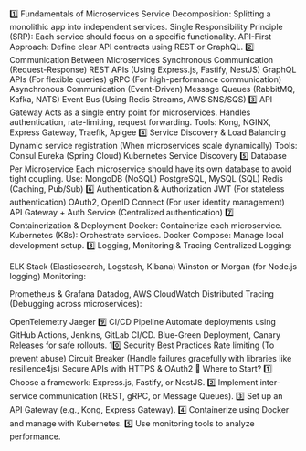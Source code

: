 1️⃣ Fundamentals of Microservices
Service Decomposition: Splitting a monolithic app into independent services.
Single Responsibility Principle (SRP): Each service should focus on a specific functionality.
API-First Approach: Define clear API contracts using REST or GraphQL.
2️⃣ Communication Between Microservices
Synchronous Communication (Request-Response)
REST APIs (Using Express.js, Fastify, NestJS)
GraphQL APIs (For flexible queries)
gRPC (For high-performance communication)
Asynchronous Communication (Event-Driven)
Message Queues (RabbitMQ, Kafka, NATS)
Event Bus (Using Redis Streams, AWS SNS/SQS)
3️⃣ API Gateway
Acts as a single entry point for microservices.
Handles authentication, rate-limiting, request forwarding.
Tools: Kong, NGINX, Express Gateway, Traefik, Apigee
4️⃣ Service Discovery & Load Balancing
Dynamic service registration (When microservices scale dynamically)
Tools:
Consul
Eureka (Spring Cloud)
Kubernetes Service Discovery
5️⃣ Database Per Microservice
Each microservice should have its own database to avoid tight coupling.
Use:
MongoDB (NoSQL)
PostgreSQL, MySQL (SQL)
Redis (Caching, Pub/Sub)
6️⃣ Authentication & Authorization
JWT (For stateless authentication)
OAuth2, OpenID Connect (For user identity management)
API Gateway + Auth Service (Centralized authentication)
7️⃣ Containerization & Deployment
Docker: Containerize each microservice.
Kubernetes (K8s): Orchestrate services.
Docker Compose: Manage local development setup.
8️⃣ Logging, Monitoring & Tracing
Centralized Logging:

ELK Stack (Elasticsearch, Logstash, Kibana)
Winston or Morgan (for Node.js logging)
Monitoring:

Prometheus & Grafana
Datadog, AWS CloudWatch
Distributed Tracing (Debugging across microservices):

OpenTelemetry
Jaeger
9️⃣ CI/CD Pipeline
Automate deployments using GitHub Actions, Jenkins, GitLab CI/CD.
Blue-Green Deployment, Canary Releases for safe rollouts.
10️⃣ Security Best Practices
Rate limiting (To prevent abuse)
Circuit Breaker (Handle failures gracefully with libraries like resilience4js)
Secure APIs with HTTPS & OAuth2
📌 Where to Start?
1️⃣ Choose a framework: Express.js, Fastify, or NestJS.
2️⃣ Implement inter-service communication (REST, gRPC, or Message Queues).
3️⃣ Set up an API Gateway (e.g., Kong, Express Gateway).
4️⃣ Containerize using Docker and manage with Kubernetes.
5️⃣ Use monitoring tools to analyze performance.
